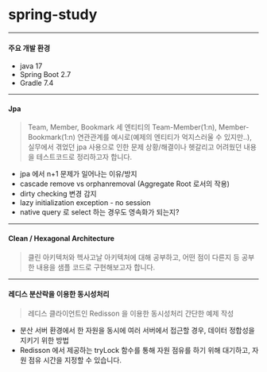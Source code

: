 # spring-study
-------------------------
#### 주요 개발 환경
  * java 17
  * Spring Boot 2.7
  * Gradle 7.4

-------------------------

#### Jpa
> Team, Member, Bookmark 세 엔티티의 Team-Member(1:n), Member-Bookmark(1:n) 연관관계를 예시로(예제의 엔티티가 억지스러울 수 있지만..), 실무에서 겪었던 jpa 사용으로 인한 문제 상황/해결이나 헷갈리고 어려웠던 내용을 테스트코드로 정리하고자 합니다.

* jpa 에서 n+1 문제가 일어나는 이유/방지
* cascade remove vs orphanremoval (Aggregate Root 로서의 작용)
* dirty checking 변경 감지
* lazy initialization exception - no session
* native query 로 select 하는 경우도 영속화가 되는지?

-------------------------

#### Clean / Hexagonal Architecture
> 클린 아키텍처와 헥사고날 아키텍처에 대해 공부하고, 어떤 점이 다른지 등 공부한 내용을 샘플 코드로 구현해보고자 합니다.

-------------------------

#### 레디스 분산락을 이용한 동시성처리
> 레디스 클라이언트인 Redisson 을 이용한 동시성처리 간단한 예제 작성

* 분산 서버 환경에서 한 자원을 동시에 여러 서버에서 접근할 경우, 데이터 정합성을 지키기 위한 방법
* Redisson 에서 제공하는 tryLock 함수를 통해 자원 점유를 하기 위해 대기하고, 자원 점유 시간을 지정할 수 있습니다.

